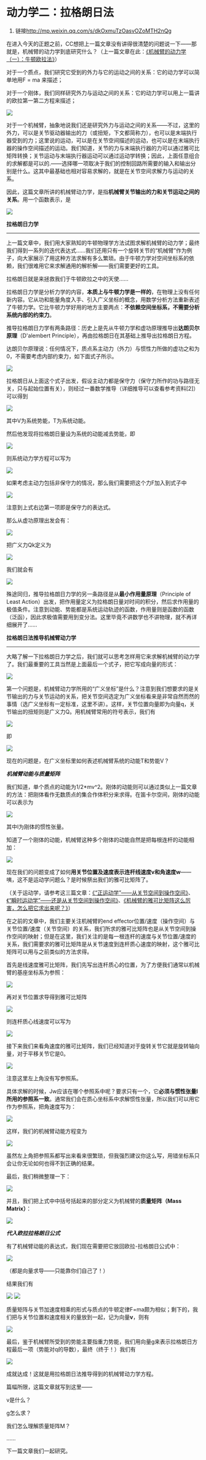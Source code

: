 # 动力学二：拉格朗日法
1. 链接<http://mp.weixin.qq.com/s/dkOxmuTzOasvOZoMTH2nQg>

在进入今天的正题之前，CC想把上一篇文章没有讲得很清楚的问题说一下——那就是，机械臂的动力学到底研究什么？（上一篇文章在此：[《机械臂的动力学（一）：牛顿欧拉法》](http://mp.weixin.qq.com/s?__biz=MzI1MTA3MjA2Nw==&mid=2650215895&idx=1&sn=98163c17bc650fc26c7dd2b52cede55c&scene=21#wechat_redirect)）

对于一个质点，我们研究它受到的外力与它的运动之间的关系：它的动力学可以简单地用F = ma 来描述；

对于一个刚体，我们同样研究外力与运动之间的关系：它的动力学可以用上一篇讲的欧拉第一第二方程来描述；

![](https://mmbiz.qpic.cn/mmbiz/wcHeC1NTYsLiaoFUGfXvjj1Wicdh6jV84ARcABibE7srHGqkzHD9qpoB5Uu90pRdNcF4Ffu0lbWWsNqX1C5Qj8ygw/640?wx_fmt=jpeg&tp=webp&wxfrom=5&wx_lazy=1)

对于一个机械臂，抽象地说我们还是研究外力与运动之间的关系——不过，这里的外力，可以是关节驱动器输出的力（或扭矩，下文都简称力），也可以是末端执行器受到的力；这里说的运动，可以是在关节空间描述的运动，也可以是在末端执行器的操作空间描述的运动。我们知道，关节的力与末端执行器的力可以通过雅可比矩阵转换；关节运动与末端执行器运动可以通过运动学转换；因此，上面任意组合的求解都是可以的.——选择哪一项取决于我们的控制回路所需要的输入和输出分别是什么。这其中最基础也相对容易求解的，就是在关节空间求解力与运动的关系。

因此，这篇文章所讲的机械臂动力学，是指**机械臂关节输出的力和关节运动之间的关系**。用一个函数表示，是

![](https://mmbiz.qpic.cn/mmbiz_jpg/wcHeC1NTYsIeIP2CkIHouL6R999TQRiadNl1WsxQ3pDRxbiacfzpxlKFB7DiaVzDHlXwVmXdibkvxghIhkOCCjjrVQ/640?wx_fmt=jpeg&tp=webp&wxfrom=5&wx_lazy=1)

**拉格朗日力学** 

* * *

上一篇文章中，我们用大家熟知的牛顿物理学方法试图求解机械臂的动力学；最终我们得到一系列的迭代表达式……我们还用只有一个旋转关节的“机械臂”作为例子，向大家展示了用这种方法求解有多么繁琐。由于牛顿力学对空间坐标系的依赖，我们很难用它来求解通用的解析解——我们需要更好的工具。

拉格朗日就是来拯救我们于牛顿欧拉之中的天使…… 

拉格朗日力学是分析力学的内容，**本质上与牛顿力学是一样的**，在物理上没有任何新内容。它从功和能量角度入手、引入广义坐标的概念，用数学分析方法重新表述了牛顿力学。它比牛顿力学好用的地方主要两点：**不依赖空间坐标系，不需要分析系统内部的约束力**。

推导拉格朗日力学有两条路径：历史上是先从牛顿力学和虚功原理推导出**达朗贝尔原理**（D'alembert Principle），再由拉格朗日在其基础上推导出拉格朗日方程。

达朗贝尔原理说：任何情况下，质点系主动力（外力）与惯性力所做的虚功之和为0，不需要考虑内部约束力，如下面式子所示。

![](https://mmbiz.qpic.cn/mmbiz_jpg/wcHeC1NTYsJTMK57bYBmqrlKYW9iahfsd9pIroR9jAvDMroV34G7G9slAPibMXBAE2Ye0B5qyP3Zk4YoTRqBU9kw/640?wx_fmt=jpeg&tp=webp&wxfrom=5&wx_lazy=1) 

拉格朗日从上面这个式子出发，假设主动力都是保守力（保守力所作的功与路径无关，只与起始位置有关），则经过一番数学推导（详细推导可以查看参考资料[2]）可以得到

![](https://mmbiz.qpic.cn/mmbiz_jpg/wcHeC1NTYsJTMK57bYBmqrlKYW9iahfsdGf9RMc93nlvvibaQ9icpZbG8cOxHzUOpr1qSV7vyILgZia44DeMrWHqsA/640?wx_fmt=jpeg&tp=webp&wxfrom=5&wx_lazy=1)

其中V为系统势能，T为系统动能。

然后他发现将拉格朗日量设为系统的动能减去势能，即

![](https://mmbiz.qpic.cn/mmbiz_jpg/wcHeC1NTYsJTMK57bYBmqrlKYW9iahfsdzuP0U5JzFHUyK2fWqXYUpo9aMW4hrBhvCP7p9zbIy31zwPaqu3LROQ/640?wx_fmt=jpeg&tp=webp&wxfrom=5&wx_lazy=1) 

则系统动力学方程可以写为

![](https://mmbiz.qpic.cn/mmbiz_jpg/wcHeC1NTYsIeIP2CkIHouL6R999TQRiadBciaKkLxeJzno5wy5N9uoibEGBljicO7vj5576KfXvphJZXE982HK5loA/640?wx_fmt=jpeg&tp=webp&wxfrom=5&wx_lazy=1) 

如果考虑主动力包括非保守力的情况，那么我们需要把这个力F加入到式子中

![](https://mmbiz.qpic.cn/mmbiz_jpg/wcHeC1NTYsJTMK57bYBmqrlKYW9iahfsdqlhXgIdH8jfkn3ibRyYib65nlBgU8xuV5PdE4BbYQFoJ9qon1UnicJiakQ/640?wx_fmt=jpeg&tp=webp&wxfrom=5&wx_lazy=1)

注意到上式右边第一项即是保守力的表达式。 

那么从虚功原理出发会有：

![](https://mmbiz.qpic.cn/mmbiz_jpg/wcHeC1NTYsJTMK57bYBmqrlKYW9iahfsdFiaG0vOibm11xgibnvTaqIFWHNpJpCr7JAUV8ibx0Q3oIwoaYfTqD3vWdA/640?wx_fmt=jpeg&tp=webp&wxfrom=5&wx_lazy=1)

把广义力Qk定义为 

![](https://mmbiz.qpic.cn/mmbiz_jpg/wcHeC1NTYsJTMK57bYBmqrlKYW9iahfsdJX80pyK20rtUw0xRd7fejOeghFxWwmTVaadau3BqkDUYEia5hx42amQ/640?wx_fmt=jpeg&tp=webp&wxfrom=5&wx_lazy=1)

我们就会有

![](https://mmbiz.qpic.cn/mmbiz_jpg/wcHeC1NTYsJTMK57bYBmqrlKYW9iahfsdLpnTicuG1xfXNS4LGAVJd2x95IbiaZrOmhTblGev8MlWSR5u0QAEv5tw/640?wx_fmt=jpeg&tp=webp&wxfrom=5&wx_lazy=1)

殊途同归，推导拉格朗日力学的另一条路径是从**最小作用量原理**（Principle of Least Action）出发，把作用量定义为拉格朗日量对时间的积分，然后求作用量的极值条件。注意到动能、势能都是系统运动轨迹的函数，作用量则是函数的函数（泛函），因此求极值需要用到变分法。这里毕竟不讲数学也不讲物理，就不再详细展开了……

**拉格朗日法推导机械臂动力学**

* * *

大略了解一下拉格朗日力学之后，我们就可以思考怎样用它来求解机械臂的动力学了。我们最重要的工具当然是上面最后一个式子，把它写成向量的形式：

![](https://mmbiz.qpic.cn/mmbiz_jpg/wcHeC1NTYsJTMK57bYBmqrlKYW9iahfsd1pKYYRKOcDq9iceUUNR6QgTmuhFSMW89eqWTkogdVAoibNibtia1JkjvUQ/640?wx_fmt=jpeg&tp=webp&wxfrom=5&wx_lazy=1) 

第一个问题是，机械臂动力学所用的“广义坐标”是什么？注意到我们想要求的是关节输出的力与关节运动的关系，把关节空间选定为广义坐标看来是非常自然而然的事情（选广义坐标有一定标准，这里不讲）。这样，关节位置向量即为向量q，关节输出的扭矩则是广义力Q。用机械臂常用的符号表示，我们有

![](https://mmbiz.qpic.cn/mmbiz_jpg/wcHeC1NTYsLUia5hMANwvPULDSE3btWBBsCTAnLInIDZLa2Y0UPymwNN6GCvccYibMrMq0p4OA3YpB37veTfvlxA/640?wx_fmt=jpeg&tp=webp&wxfrom=5&wx_lazy=1) 

即

![](https://mmbiz.qpic.cn/mmbiz_jpg/wcHeC1NTYsLJyeNE0Q5NDMJrtOb1cRyunibKDS93Kn05YgjLpZelBYA4JkWtMnFKEGCH88ZicvkdJicqmo1PN65rA/640?wx_fmt=jpeg&tp=webp&wxfrom=5&wx_lazy=1)

现在的问题是，在广义坐标里如何表述机械臂系统的动能T和势能V？

_**机械臂动能与质量矩阵**_

我们知道，单个质点的动能为1/2*mv^2。刚体的动能则可以通过类似上一篇文章的方法：把刚体看作无数质点的集合作体积分来求得。在笛卡尔空间，刚体的动能可以表示为

![](https://mmbiz.qpic.cn/mmbiz_jpg/wcHeC1NTYsLJyeNE0Q5NDMJrtOb1cRyulvBGSJ0Gsu9dw9RLticLeCFBbUgNkcMD7J0HhM25nibXbz9s31BVY3oQ/640?wx_fmt=jpeg&tp=webp&wxfrom=5&wx_lazy=1)

其中I为刚体的惯性张量。

知道了一个刚体的动能，机械臂这种多个刚体的动能自然是把每根连杆的动能相加：

![](https://mmbiz.qpic.cn/mmbiz_jpg/wcHeC1NTYsLJyeNE0Q5NDMJrtOb1cRyuPm6zKlPR4NTGdnTtbYbXkgeicl2gakRDaCLcCNM8FRG0Y2lahoUiaZVA/640?wx_fmt=jpeg&tp=webp&wxfrom=5&wx_lazy=1) 

现在我们的问题变成了如何**用关节位置及速度表示连杆线速度v和角速度w**——咦，这不是运动学问题么？是时候祭出我们的雅可比矩阵了。

（关于运动学，请参考这三篇文章：[《“正运动学”——从关节空间到操作空间》](http://mp.weixin.qq.com/s?__biz=MzI1MTA3MjA2Nw==&mid=401116515&idx=1&sn=5891c5eaf5cb9a25b28fe88b33eb2684&scene=21#wechat_redirect)、[《“瞬时运动学”——还是从关节空间到操作空间》](http://mp.weixin.qq.com/s?__biz=MzI1MTA3MjA2Nw==&mid=401602552&idx=1&sn=23eda83ff2bc3359d06a996db36d0ee7&scene=21#wechat_redirect)、[《机械臂的雅可比矩阵这么厉害，怎么把它求出来呢？》](http://mp.weixin.qq.com/s?__biz=MzI1MTA3MjA2Nw==&mid=401818423&idx=1&sn=e6bee67d752bb88c2ded8f98d5a17ae0&scene=21#wechat_redirect)）

在之前的文章中，我们主要关注机械臂的end effector位置/速度（操作空间）与关节位置/速度（关节空间）的关系，我们所求的雅可比矩阵也是从关节空间到操作空间的映射；但是在这里，我们关注的是每一根连杆的速度与关节位置/速度的关系，我们需要求的雅可比矩阵是从关节速度到连杆质心速度的映射，这个雅可比矩阵可以用与之前类似的方法求得。

首先是线速度雅可比矩阵，我们先写出连杆质心的位置，为了方便我们通常以机械臂的基座坐标系为参照：

![](https://mmbiz.qpic.cn/mmbiz_jpg/wcHeC1NTYsLJyeNE0Q5NDMJrtOb1cRyu9Oib5mZKYYfX0CaolArYpPicmJVXrs5lTN0mOQZzytWkJB6wXYGOrW4w/640?wx_fmt=jpeg&tp=webp&wxfrom=5&wx_lazy=1) 

再对关节位置求导得到雅可比矩阵 

![](https://mmbiz.qpic.cn/mmbiz_jpg/wcHeC1NTYsLJyeNE0Q5NDMJrtOb1cRyuz0BaOdRrwnJAw525tqPhib2X3MoPJbHFYCicbYjRPB3z9KEbRs9iapQicA/640?wx_fmt=jpeg&tp=webp&wxfrom=5&wx_lazy=1) 

则连杆质心线速度可以写为 

![](https://mmbiz.qpic.cn/mmbiz_jpg/wcHeC1NTYsLJyeNE0Q5NDMJrtOb1cRyulkE30q3OzCqMvCn9UvQSl5ciccHAD65OgogBl0uftOHXGXsFAKKBUgA/640?wx_fmt=jpeg&tp=webp&wxfrom=5&wx_lazy=1)

接下来我们来看角速度的雅可比矩阵，我们已经知道对于旋转关节它就是旋转轴向量，对于平移关节它是0。

![](https://mmbiz.qpic.cn/mmbiz_jpg/wcHeC1NTYsLJyeNE0Q5NDMJrtOb1cRyu0FaHiaewlfW8sOFUbxbSaz63Ldn1ytujNyVgdMmB4BqAEeibMD2rzuhw/640?wx_fmt=jpeg&tp=webp&wxfrom=5&wx_lazy=1)

注意这里左上角没有写参照系。

具体求解的时候，Jw应该在哪个参照系中呢？要求只有一个，它**必须与惯性张量I所用的参照系一致**。通常我们会在质心坐标系中求解惯性张量，所以我们可以用它作为参照系，把角速度写为：

![](https://mmbiz.qpic.cn/mmbiz_jpg/wcHeC1NTYsLJyeNE0Q5NDMJrtOb1cRyuxl3AdN27j1g04tS33T7KXxnauVIAiaibargyZYCdwAgtic6jlglxcic6KQ/640?wx_fmt=jpeg&tp=webp&wxfrom=5&wx_lazy=1) 

这样，我们的机械臂动能方程变为 

![](https://mmbiz.qpic.cn/mmbiz_jpg/wcHeC1NTYsLJyeNE0Q5NDMJrtOb1cRyufM2K5pO1FLzezMmibUlo33CooMiacyVroVNfXFx4jaGgeF2xu4qsWlXw/640?wx_fmt=jpeg&tp=webp&wxfrom=5&wx_lazy=1) 

虽然左上角把参照系都写出来看来很繁琐，但我强烈建议你这么写，用错坐标系只会让你无论如何也得不到正确的结果。 

最后，我们稍微整理一下：

![](https://mmbiz.qpic.cn/mmbiz_jpg/wcHeC1NTYsLJyeNE0Q5NDMJrtOb1cRyuSqhnWNEMn4icRs0b3DwpneicP7P1FA8ZicpnALjBibeTAHTjHchJ3GRXmg/640?wx_fmt=jpeg&tp=webp&wxfrom=5&wx_lazy=1) 

并且，我们把上式中中括号括起来的部分定义为机械臂的**质量矩阵（Mass Matrix）**： 

![](https://mmbiz.qpic.cn/mmbiz_jpg/wcHeC1NTYsLJyeNE0Q5NDMJrtOb1cRyu4FdicsVSyvIuicXicSicewPYwwqpAziaHl4a77K0e0HROoSndvl7YHameaA/640?wx_fmt=jpeg&tp=webp&wxfrom=5&wx_lazy=1) 

_**代入欧拉拉格朗日公式**_

有了机械臂动能的表达式，我们现在需要把它放回欧拉-拉格朗日公式中：

![](https://mmbiz.qpic.cn/mmbiz_jpg/wcHeC1NTYsLJyeNE0Q5NDMJrtOb1cRyunibKDS93Kn05YgjLpZelBYA4JkWtMnFKEGCH88ZicvkdJicqmo1PN65rA/640?wx_fmt=jpeg&tp=webp&wxfrom=5&wx_lazy=1)

（都是向量求导——只能靠你们自己了！） 

结果我们有

![](https://mmbiz.qpic.cn/mmbiz_jpg/wcHeC1NTYsLJyeNE0Q5NDMJrtOb1cRyuFVrnad9oUlaArLeeacVC6uNXQpFibYibl6xK9tTMvPSv3YicQVRkTxIJQ/640?wx_fmt=jpeg&tp=webp&wxfrom=5&wx_lazy=1)
![](https://mmbiz.qpic.cn/mmbiz_jpg/wcHeC1NTYsLJyeNE0Q5NDMJrtOb1cRyuhDTg32HaibGTrQ3Fg9c90iaPTpbQ8C4W18LYH4iajINRK5YruoXP4Z6Lg/640?wx_fmt=jpeg&tp=webp&wxfrom=5&wx_lazy=1) 

质量矩阵与关节加速度相乘的形式与质点的牛顿定律F=ma颇为相似；剩下的，我们把与关节位置和速度相关的量放到一起，记为向量**v**，则有

![](https://mmbiz.qpic.cn/mmbiz_jpg/wcHeC1NTYsLJyeNE0Q5NDMJrtOb1cRyuMHF8CB3KuureL3blewUTAN8yTrUibtV8w0MA1O5iaJEfMsSBj8HiaezsA/640?wx_fmt=jpeg&tp=webp&wxfrom=5&wx_lazy=1) 

最后，鉴于机械臂所受到的势能主要指重力势能，我们用向量g来表示拉格朗日方程最后一项（势能对q的导数），最终（终于！）我们有 

![](https://mmbiz.qpic.cn/mmbiz_jpg/wcHeC1NTYsLJyeNE0Q5NDMJrtOb1cRyuibict274ptUVHeWXO3vVFvnfhETPyJXwEiapmbw80MibdjUlgAdkMEPcnQ/640?wx_fmt=jpeg&tp=webp&wxfrom=5&wx_lazy=1) 

成就达成！这就是用拉格朗日法推导得到的机械臂动力学方程。

篇幅所限，这篇文章就写到这里——

v是什么？

g怎么求？

我们怎么理解质量矩阵M？

……

下一篇文章我们一起研究。
